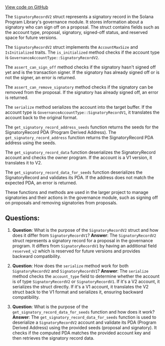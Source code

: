 [View code on GitHub](https://github.com/solana-labs/solana-program-library/governance/program/src/state/signatory_record.rs)

The `SignatoryRecordV2` struct represents a signatory record in the Solana Program Library's governance module. It stores information about a signatory who can sign off on a proposal. The struct contains fields such as the account type, proposal, signatory, signed-off status, and reserved space for future versions.

The `SignatoryRecordV2` struct implements the `AccountMaxSize` and `IsInitialized` traits. The `is_initialized` method checks if the account type is `GovernanceAccountType::SignatoryRecordV2`.

The `assert_can_sign_off` method checks if the signatory hasn't signed off yet and is the transaction signer. If the signatory has already signed off or is not the signer, an error is returned.

The `assert_can_remove_signatory` method checks if the signatory can be removed from the proposal. If the signatory has already signed off, an error is returned.

The `serialize` method serializes the account into the target buffer. If the account type is `GovernanceAccountType::SignatoryRecordV1`, it translates the account back to the original format.

The `get_signatory_record_address_seeds` function returns the seeds for the SignatoryRecord PDA (Program Derived Address). The `get_signatory_record_address` function returns the SignatoryRecord PDA address using the seeds.

The `get_signatory_record_data` function deserializes the SignatoryRecord account and checks the owner program. If the account is a V1 version, it translates it to V2.

The `get_signatory_record_data_for_seeds` function deserializes the SignatoryRecord and validates its PDA. If the address does not match the expected PDA, an error is returned.

These functions and methods are used in the larger project to manage signatories and their actions in the governance module, such as signing off on proposals and removing signatories from proposals.
## Questions: 
 1. **Question**: What is the purpose of the `SignatoryRecordV2` struct and how does it differ from `SignatoryRecordV1`?
   **Answer**: The `SignatoryRecordV2` struct represents a signatory record for a proposal in the governance program. It differs from `SignatoryRecordV1` by having an additional field `reserved_v2` which is reserved for future versions and provides backward compatibility.

2. **Question**: How does the `serialize` method work for both `SignatoryRecordV2` and `SignatoryRecordV1`?
   **Answer**: The `serialize` method checks the `account_type` field to determine whether the account is of type `SignatoryRecordV2` or `SignatoryRecordV1`. If it's a V2 account, it serializes the struct directly. If it's a V1 account, it translates the V2 struct back to the V1 format and serializes it, ensuring backward compatibility.

3. **Question**: What is the purpose of the `get_signatory_record_data_for_seeds` function and how does it work?
   **Answer**: The `get_signatory_record_data_for_seeds` function is used to deserialize a `SignatoryRecordV2` account and validate its PDA (Program Derived Address) using the provided seeds (proposal and signatory). It checks if the computed PDA matches the provided account key and then retrieves the signatory record data.